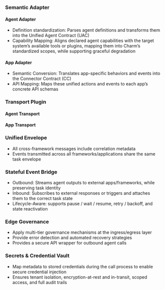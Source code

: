 ### Semantic Adapter
#### Agent Adapter
- Definition standardization: Parses agent definitions and transforms them into the Unified Agent Contract (UAC)
- Capability Mapping: Aligns declared agent capabilities with the target system’s available tools or plugins, mapping them into Charm’s standardized scopes, while supporting graceful degradation

#### App Adapter
- Semantic Conversion: Translates app-specific behaviors and events into the Connector Contract (CC)
- API Mapping: Maps these unified actions and events to each app’s concrete API schemas

### Transport Plugin
#### Agent Transport
#### App Transport
### Unified Envelope
- All cross-framework messages include correlation metadata
- Events transmitted across all frameworks/applications share the same task envelope

### Stateful Event Bridge
- Outbound: Streams agent outputs to external apps/frameworks, while preserving task identity
- Inbound: Subscribes to external responses or triggers and attaches them to the correct task state
- Lifecycle-Aware: supports pause / wait / resume, retry / backoff, and state reactivation

### Edge Governance
- Apply multi-tier governance mechanisms at the ingress/egress layer
- Provide error detection and automated recovery strategies
- Provides a secure API wrapper for outbound agent calls

### Secrets & Credential Vault
- Map metadata to stored credentials during the call process to enable secure credential injection
- Ensures tenant isolation, encryption-at-rest and in-transit, scoped access, and full audit trails

